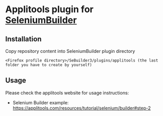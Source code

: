 # Applitools plugin for [SeleniumBuilder](https://seleniumbuilder.github.io/se-builder/)

## Installation

Copy repository content into SeleniumBuilder plugin directory

```
<Firefox profile directory>/SeBuilder3/plugins/applitools (the last folder you have to create by yourself)
```

## Usage

Please check the applitools website for usage instructions:

- Selenium Builder example: https://applitools.com/resources/tutorial/selenium/builder#step-2
